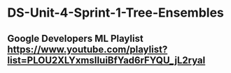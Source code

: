 # DS-Unit-4-Sprint-1-Tree-Ensembles

## Google Developers ML Playlist https://www.youtube.com/playlist?list=PLOU2XLYxmsIIuiBfYad6rFYQU_jL2ryal

